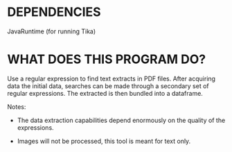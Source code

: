 # DEPENDENCIES
JavaRuntime (for running Tika)

# WHAT DOES THIS PROGRAM DO?

Use a regular expression to find text extracts
in PDF files. After acquiring data the initial data,
searches can be made through a secondary set of 
regular expressions. The extracted is then bundled
into a dataframe.

Notes: 
* The data extraction capabilities depend enormously 
on the quality of the expressions.

* Images will not be processed, this tool is meant
for text only.
